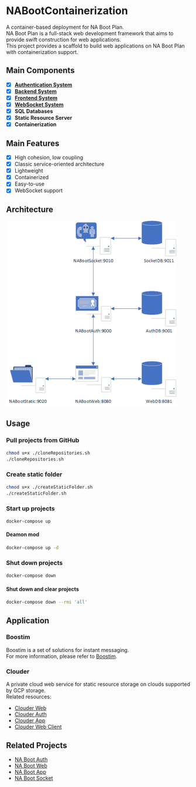 # NABootContainerization
A container-based deployment for NA Boot Plan. \
NA Boot Plan is a full-stack web development framework that aims to provide swift construction for web applications. \
This project provides a scaffold to build web applications on NA Boot Plan with containerization support.

## Main Components
- [x] [**Authentication System**](https://github.com/teimichael/NABootAuth)
- [x] [**Backend System**](https://github.com/teimichael/NABootWeb)
- [x] [**Frontend System**](https://github.com/teimichael/NABootApp)
- [x] [**WebSocket System**](https://github.com/teimichael/NABootSocket)
- [x] **SQL Databases**
- [x] **Static Resource Server**
- [x] **Containerization**

## Main Features
- [x] High cohesion, low coupling
- [x] Classic service-oriented architecture
- [x] Lightweight
- [x] Containerized
- [x] Easy-to-use
- [x] WebSocket support

## Architecture

![Architecture](./document/Architecture.png)

## Usage
### Pull projects from GitHub
```bash
chmod u+x ./cloneRepositories.sh
./cloneRepositories.sh
```

### Create static folder
```bash
chmod u+x ./createStaticFolder.sh
./createStaticFolder.sh
```

### Start up projects
```bash
docker-compose up
```

#### Deamon mod
```bash
docker-compose up -d
```

### Shut down projects
```bash
docker-compose down
```

#### Shut down and clear projects
```bash
docker-compose down --rmi 'all'
```

## Application
### Boostim
Boostim is a set of solutions for instant messaging. \
For more information, please refer to [Boostim](https://github.com/teimichael/BoostimQuickStart).

### Clouder
A private cloud web service for static resource storage on clouds supported by GCP storage. \
Related resources:
- [Clouder Web](https://github.com/teimichael/ClouderWeb)
- [Clouder Auth](https://github.com/teimichael/ClouderAuth)
- [Clouder App](https://github.com/teimichael/ClouderApp)
- [Clouder Web Client](https://github.com/teimichael/ClouderWebClient)


## Related Projects
- [NA Boot Auth](https://github.com/teimichael/NABootAuth)
- [NA Boot Web](https://github.com/teimichael/NABootWeb)
- [NA Boot App](https://github.com/teimichael/NABootApp)
- [NA Boot Socket](https://github.com/teimichael/NABootSocket)